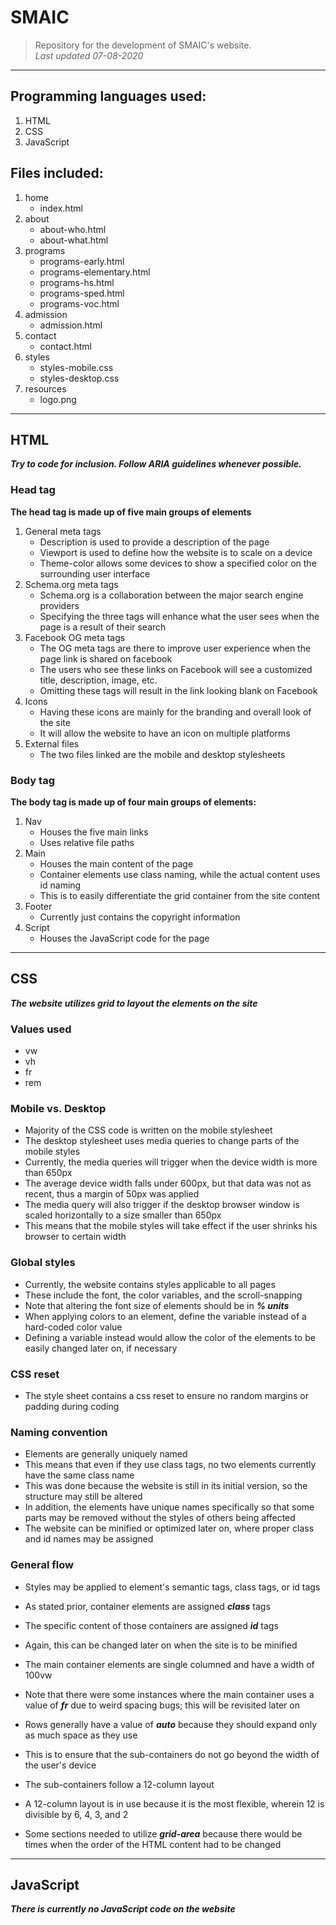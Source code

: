# SMAIC
> Repository for the development of SMAIC's website.  
_Last updated 07-08-2020_  

---

## Programming languages used:
1. HTML
2. CSS
3. JavaScript  

## Files included:
1. home
    - index.html
2. about
    - about-who.html
    - about-what.html
3. programs
    - programs-early.html
    - programs-elementary.html
    - programs-hs.html
    - programs-sped.html
    - programs-voc.html
4. admission
    - admission.html
5. contact
    - contact.html
6. styles
    - styles-mobile.css
    - styles-desktop.css
7. resources
    - logo.png  

---

## HTML
***Try to code for inclusion. Follow ARIA guidelines whenever possible.***  

### Head tag
**The head tag is made up of five main groups of elements**
1. General meta tags
    - Description is used to provide a description of the page
    - Viewport is used to define how the website is to scale on a device
    - Theme-color allows some devices to show a specified color on the surrounding user interface
2. Schema.org meta tags
    - Schema.org is a collaboration between the major search engine providers
    - Specifying the three tags will enhance what the user sees when the page is a result of their search
3. Facebook OG meta tags
    - The OG meta tags are there to improve user experience when the page link is shared on facebook
    - The users who see these links on Facebook will see a customized title, description, image, etc.
    - Omitting these tags will result in the link looking blank on Facebook
4. Icons
    - Having these icons are mainly for the branding and overall look of the site
    - It will allow the website to have an icon on multiple platforms
5. External files
    - The two files linked are the mobile and desktop stylesheets  

### Body tag
**The body tag is made up of four main groups of elements:**
1. Nav
    - Houses the five main links
    - Uses relative file paths
2. Main
    - Houses the main content of the page
    - Container elements use class naming, while the actual content uses id naming
    - This is to easily differentiate the grid container from the site content
3. Footer
    - Currently just contains the copyright information
4. Script
    - Houses the JavaScript code for the page  

---

## CSS
***The website utilizes grid to layout the elements on the site***  

### Values used
- vw
- vh
- fr
- rem  

### Mobile vs. Desktop
- Majority of the CSS code is written on the mobile stylesheet
- The desktop stylesheet uses media queries to change parts of the mobile styles
- Currently, the media queries will trigger when the device width is more than 650px
- The average device width falls under 600px, but that data was not as recent, thus a margin of 50px was applied
- The media query will also trigger if the desktop browser window is scaled horizontally to a size smaller than 650px
- This means that the mobile styles will take effect if the user shrinks his browser to certain width  

### Global styles
- Currently, the website contains styles applicable to all pages
- These include the font, the color variables, and the scroll-snapping
- Note that altering the font size of elements should be in ***% units***
- When applying colors to an element, define the variable instead of a hard-coded color value
- Defining a variable instead would allow the color of the elements to be easily changed later on, if necessary  

### CSS reset
- The style sheet contains a css reset to ensure no random margins or padding during coding  

### Naming convention
- Elements are generally uniquely named
- This means that even if they use class tags, no two elements currently have the same class name
- This was done because the website is still in its initial version, so the structure may still be altered
- In addition, the elements have unique names specifically so that some parts may be removed without the styles of others being affected
- The website can be minified or optimized later on, where proper class and id names may be assigned  

### General flow
- Styles may be applied to element's semantic tags, class tags, or id tags
- As stated prior, container elements are assigned ***class*** tags
- The specific content of those containers are assigned ***id*** tags
- Again, this can be changed later on when the site is to be minified  

- The main container elements are single columned and have a width of 100vw
- Note that there were some instances where the main container uses a value of ***fr*** due to weird spacing bugs; this will be revisited later on
- Rows generally have a value of ***auto*** because they should expand only as much space as they use
- This is to ensure that the sub-containers do not go beyond the width of the user's device
- The sub-containers follow a 12-column layout
- A 12-column layout is in use because it is the most flexible, wherein 12 is divisible by 6, 4, 3, and 2  
- Some sections needed to utilize ***grid-area*** because there would be times when the order of the HTML content had to be changed  

---

## JavaScript
***There is currently no JavaScript code on the website***
